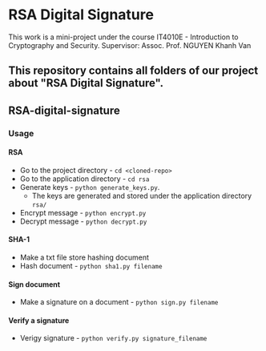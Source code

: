 **RSA Digital Signature**
============
This work is a mini-project under the course IT4010E - Introduction to Cryptography and Security.
Supervisor: Assoc. Prof. NGUYEN Khanh Van

This repository contains all folders of our project about "RSA Digital Signature".
---

## RSA-digital-signature
### Usage
#### RSA
* Go to the project directory - `cd <cloned-repo>`
* Go to the application directory - `cd rsa`
* Generate keys - `python generate_keys.py`.
    * The keys are generated and stored under the application directory `rsa/`
* Encrypt message - `python encrypt.py`
* Decrypt message - `python decrypt.py`

#### SHA-1
* Make a txt file store hashing document
* Hash document - `python sha1.py filename`

#### Sign document
* Make a signature on a document - `python sign.py filename`

#### Verify a signature
* Verigy signature - `python verify.py signature_filename`
